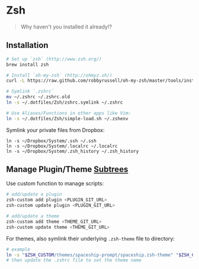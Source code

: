 
Zsh
===

> Why haven't you installed it already!?


## Installation

```bash
# Set up `zsh` (http://www.zsh.org/)
brew install zsh

# Install `oh-my-zsh` (http://ohmyz.sh/)
curl -L https://raw.github.com/robbyrussell/oh-my-zsh/master/tools/install.sh | sh

# Symlink `.zshrc`
mv ~/.zshrc ~/.zshrc.old
ln -s ~/.dotfiles/Zsh/zshrc.symlink ~/.zshrc

# Use Aliases/Functions in other apps like Vim:
ln -s ~/.dotfiles/Zsh/simple-load.sh ~/.zshenv
```

Symlink your private files from Dropbox:

```
ln -s ~/Dropbox/System/.ssh ~/.ssh
ln -s ~/Dropbox/System/.localrc ~/.localrc
ln -s ~/Dropbox/System/.zsh_history ~/.zsh_history
```


## Manage Plugin/Theme [Subtrees][subtrees]

Use custom function to manage scripts:

```bash
# add/update a plugin
zsh-custom add plugin <PLUGIN_GIT_URL>
zsh-custom update plugin <PLUGIN_GIT_URL>

# add/update a theme
zsh-custom add theme <THEME_GIT_URL>
zsh-custom update theme <THEME_GIT_URL>
```

For themes, also symlink their underlying `.zsh-theme` file to directory:

```bash
# example
ln -s "$ZSH_CUSTOM/themes/spaceship-prompt/spaceship.zsh-theme" "$ZSH_CUSTOM/themes/spaceship.zsh-theme"
# then update the .zshrc file to set the theme name
```

[subtrees]: https://www.atlassian.com/blog/git/alternatives-to-git-submodule-git-subtree
